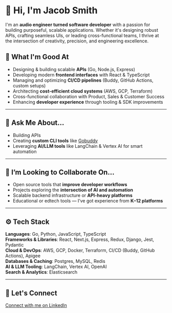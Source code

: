 # 👋 Hi, I'm Jacob Smith

I'm an **audio engineer turned software developer** with a passion for building purposeful, scalable applications. Whether it's designing robust APIs, crafting seamless UIs, or leading cross-functional teams, I thrive at the intersection of creativity, precision, and engineering excellence.


## 🧠 What I'm Good At

- Designing & building scalable **APIs** (Go, Node.js, Express)
- Developing modern **frontend interfaces** with React & TypeScript
- Managing and optimizing **CI/CD pipelines** (Buddy, GitHub Actions, custom setups)
- Architecting **cost-efficient cloud systems** (AWS, GCP, Terraform)
- Cross-functional collaboration with Product, Sales & Customer Success
- Enhancing **developer experience** through tooling & SDK improvements

---

## 💬 Ask Me About...

- Building APIs 
- Creating **custom CLI tools** like [Gobuddy](https://pkg.go.dev/github.com/JacobAndrewSmith92/gobuddy)
- Leveraging **AI/LLM tools** like LangChain & Vertex AI for smart automation

---

## 🤝 I’m Looking to Collaborate On...

- Open source tools that **improve developer workflows**
- Projects exploring the **intersection of AI and automation**
- Scalable backend infrastructure or **API-heavy platforms**
- Educational or edtech tools — I’ve got experience from **K–12 platforms**

---

## ⚙️ Tech Stack

**Languages**: Go, Python, JavaScript, TypeScript  
**Frameworks & Libraries**: React, Next.js, Express, Redux, Django, Jest, Pydantic  
**Cloud & DevOps**: AWS, GCP, Docker, Terraform, CI/CD (Buddy, GitHub Actions), Apigee  
**Databases & Caching**: Postgres, MySQL, Redis  
**AI & LLM Tooling**: LangChain, Vertex AI, OpenAI  
**Search & Analytics**: Elasticsearch


---

## 🔗 Let's Connect

[Connect with me on LinkedIn](https://www.linkedin.com/in/jacob-a-smith/)
